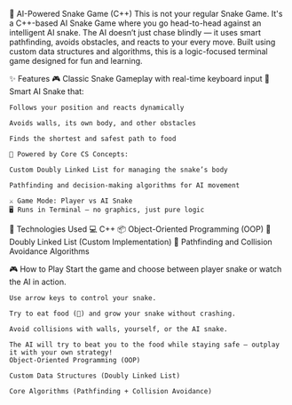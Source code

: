 🐉 AI-Powered Snake Game (C++)
    This is not your regular Snake Game. It's a C++-based AI Snake Game where you go head-to-head against an intelligent AI snake. The AI doesn’t just chase blindly — it uses smart pathfinding, avoids obstacles,      and reacts to your every move. Built using custom data structures and algorithms, this is a logic-focused terminal game designed for fun and learning.

✨ Features
    🎮 Classic Snake Gameplay with real-time keyboard input
    🧠 Smart AI Snake that:
    
    Follows your position and reacts dynamically
    
    Avoids walls, its own body, and other obstacles
    
    Finds the shortest and safest path to food
    
    🧩 Powered by Core CS Concepts:
    
    Custom Doubly Linked List for managing the snake’s body
    
    Pathfinding and decision-making algorithms for AI movement
    
    ⚔️ Game Mode: Player vs AI Snake
    🖥️ Runs in Terminal — no graphics, just pure logic

🔧 Technologies Used
    💻 C++
    📦 Object-Oriented Programming (OOP)
    🔁 Doubly Linked List (Custom Implementation)
    🧮 Pathfinding and Collision Avoidance Algorithms

🎮 How to Play
    Start the game and choose between player snake or watch the AI in action.
    
    Use arrow keys to control your snake.
    
    Try to eat food (🍎) and grow your snake without crashing.
    
    Avoid collisions with walls, yourself, or the AI snake.
    
    The AI will try to beat you to the food while staying safe — outplay it with your own strategy!
    Object-Oriented Programming (OOP)
    
    Custom Data Structures (Doubly Linked List)
    
    Core Algorithms (Pathfinding + Collision Avoidance)
